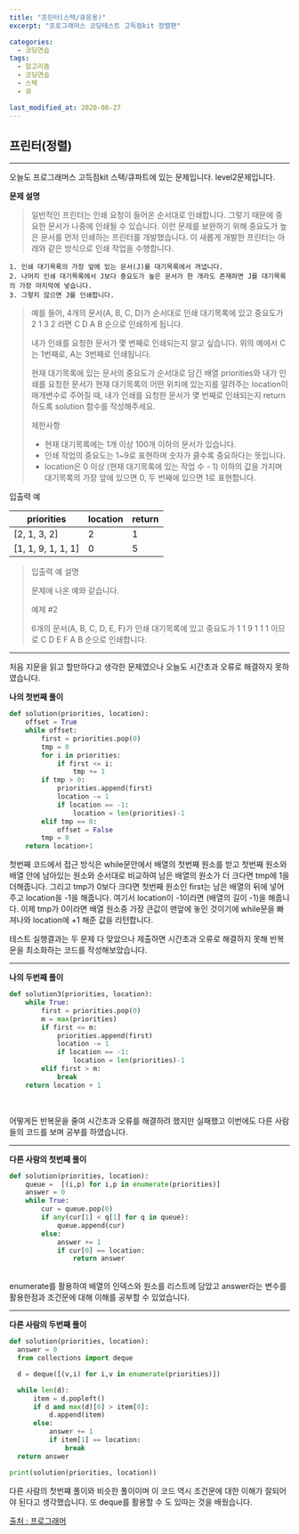 ```yaml
---
title: "프린터(스택/큐응용)"
excerpt: "프로그래머스 코딩테스트 고득점kit 정렬편"

categories:
  - 코딩연습
tags:
  - 알고리즘
  - 코딩연습
  - 스택
  - 큐

last_modified_at: 2020-08-27
---
```

## 프린터(정렬)
---
오늘도 프로그래머스 고득점kit 스택/큐파트에 있는 문제입니다. level2문제입니다.

**문제 설명**

> 일반적인 프린터는 인쇄 요청이 들어온 순서대로 인쇄합니다. 그렇기 때문에 중요한 문서가 나중에 인쇄될 수 있습니다. 이런 문제를 보완하기 위해 중요도가 높은 문서를 먼저 인쇄하는 프린터를 개발했습니다. 이 새롭게 개발한 프린터는 아래와 같은 방식으로 인쇄 작업을 수행합니다.
>
```
1. 인쇄 대기목록의 가장 앞에 있는 문서(J)를 대기목록에서 꺼냅니다.
2. 나머지 인쇄 대기목록에서 J보다 중요도가 높은 문서가 한 개라도 존재하면 J를 대기목록의 가장 마지막에 넣습니다.
3. 그렇지 않으면 J를 인쇄합니다.
```
>
>예를 들어, 4개의 문서(A, B, C, D)가 순서대로 인쇄 대기목록에 있고 중요도가 2 1 3 2 라면 C D A B 순으로 인쇄하게 됩니다.
>
>내가 인쇄를 요청한 문서가 몇 번째로 인쇄되는지 알고 싶습니다. 위의 예에서 C는 1번째로, A는 3번째로 인쇄됩니다.
>
>현재 대기목록에 있는 문서의 중요도가 순서대로 담긴 배열 priorities와 내가 인쇄를 요청한 문서가 현재 대기목록의 어떤 위치에 있는지를 알려주는 location이 매개변수로 주어질 때, 내가 인쇄를 요청한 문서가 몇 번째로 인쇄되는지 return 하도록 solution 함수를 작성해주세요.
>
>제한사항
> - 현재 대기목록에는 1개 이상 100개 이하의 문서가 있습니다.
> - 인쇄 작업의 중요도는 1~9로 표현하며 숫자가 클수록 중요하다는 뜻입니다.
> - location은 0 이상 (현재 대기목록에 있는 작업 수 - 1) 이하의 값을 가지며 대기목록의 가장 앞에 있으면 0, 두 번째에 있으면 1로 표현합니다.
>

입출력 예

|priorities|location|return|
|----------|--------|------|
|\[2, 1, 3, 2]|2|1|
|\[1, 1, 9, 1, 1, 1]|0|5|

> 입출력 예 설명
>
>문제에 나온 예와 같습니다.
>
>예제 #2
>
>6개의 문서(A, B, C, D, E, F)가 인쇄 대기목록에 있고 중요도가 1 1 9 1 1 1 이므로 C D E F A B 순으로 인쇄합니다.

***
처음 지문을 읽고 할만하다고 생각한 문제였으나 오늘도 시간초과 오류로 해결하지 못하였습니다.

**나의 첫번째 풀이**
```python
def solution(priorities, location):
    offset = True
    while offset:
        first = priorities.pop(0)
        tmp = 0
        for i in priorities:
            if first <= i:
                tmp += 1
        if tmp > 0:
            priorities.append(first)
            location -= 1
            if location == -1:
                location = len(priorities)-1
        elif tmp == 0:
            offset = False
        tmp = 0
    return location+1

```
첫번째 코드에서 접근 방식은 while문안에서 배열의 첫번째 원소를 받고 첫번째 원소와 배열 안에 남아있는 원소와 순서대로 비교하여 남은 배열의 원소가 더 크다면 tmp에 1을 더해줍니다. 그리고 tmp가 0보다 크다면 첫번째 원소인 first는 남은 배열의 뒤에 넣어주고 location을 -1을 해줍니다. 여기서 location이 -1이라면 (배열의 길이 -1)을 해줍니다. 이제 tmp가 0이라면 배열 원소중 가장 큰값이 맨앞에 놓인 것이기에 while문을 빠져나와 location에 +1 해준 값을 리턴합니다.

테스트 실행결과는 두 문제 다 맞았으나 제출하면 시간초과 오류로 해결하지 못해 반복문을 최소화하는 코드를 작성해보았습니다.


---

**나의 두번째 풀이**
```python
def solution3(priorities, location):
    while True:
        first = priorities.pop(0)
        m = max(priorities)
        if first <= m:
            priorities.append(first)
            location -= 1
            if location == -1:
                location = len(priorities)-1
        elif first > m:
            break
    return location + 1

```
<br>

어떻게든 반복문을 줄여 시간초과 오류를 해결하려 했지만 실패했고 이번에도 다른 사람들의 코드를 보며 공부를 하였습니다.

---

**다른 사람의 첫번째 풀이**
```python
def solution(priorities, location):
    queue =  [(i,p) for i,p in enumerate(priorities)]
    answer = 0
    while True:
        cur = queue.pop(0)
        if any(cur[1] < q[1] for q in queue):
            queue.append(cur)
        else:
            answer += 1
            if cur[0] == location:
                return answer

```
<br>
enumerate를 활용하여 배열의 인덱스와 원소를 리스트에 담았고 answer라는 변수를 활용한점과 조건문에 대해 이해를 공부할 수 있었습니다.

---

**다른 사람의 두번째 풀이**
```python
def solution(priorities, location):
  answer = 0
  from collections import deque

  d = deque([(v,i) for i,v in enumerate(priorities)])

  while len(d):
      item = d.popleft()
      if d and max(d)[0] > item[0]:
          d.append(item)
      else:
          answer += 1
          if item[1] == location:
              break
  return answer

print(solution(priorities, location))
```
다른 사람의 첫번쨰 풀이와 비슷한 풀이이며 이 코드 역시 조건문에 대한 이해가 잘되어야 된다고 생각했습니다. 또 deque를 활용할 수 도 있따는 것을 배웠습니다.



[출처 : 프로그래머](https://en.wikipedia.org/wiki/H-index)
